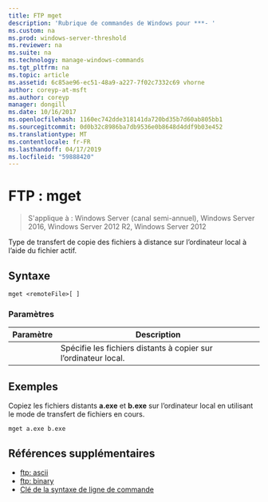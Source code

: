 ```yaml
---
title: FTP mget
description: 'Rubrique de commandes de Windows pour ***- '
ms.custom: na
ms.prod: windows-server-threshold
ms.reviewer: na
ms.suite: na
ms.technology: manage-windows-commands
ms.tgt_pltfrm: na
ms.topic: article
ms.assetid: 6c85ae96-ec51-48a9-a227-7f02c7332c69 vhorne
author: coreyp-at-msft
ms.author: coreyp
manager: dongill
ms.date: 10/16/2017
ms.openlocfilehash: 1160ec742dde318141da720bd35b7d60ab805bb1
ms.sourcegitcommit: 0d0b32c8986ba7db9536e0b8648d4ddf9b03e452
ms.translationtype: MT
ms.contentlocale: fr-FR
ms.lasthandoff: 04/17/2019
ms.locfileid: "59888420"
---
```

# <a name="ftp-mget"></a>FTP : mget

>S'applique à : Windows Server (canal semi-annuel), Windows Server 2016, Windows Server 2012 R2, Windows Server 2012

Type de transfert de copie des fichiers à distance sur l’ordinateur local à l’aide du fichier actif.   
## <a name="syntax"></a>Syntaxe  
```  
mget <remoteFile>[ ]  
```  
### <a name="parameters"></a>Paramètres  
|Paramètre|Description|  
|-------|--------|  
|<remoteFile>|Spécifie les fichiers distants à copier sur l’ordinateur local.|  
## <a name="BKMK_Examples"></a>Exemples  
Copiez les fichiers distants **a.exe** et **b.exe** sur l’ordinateur local en utilisant le mode de transfert de fichiers en cours.  
```  
mget a.exe b.exe  
```  
## <a name="additional-references"></a>Références supplémentaires  
-   [ftp: ascii](ftp-ascii.md)  
-   [ftp: binary](ftp-binary.md)  
-   [Clé de la syntaxe de ligne de commande](command-line-syntax-key.md)  
